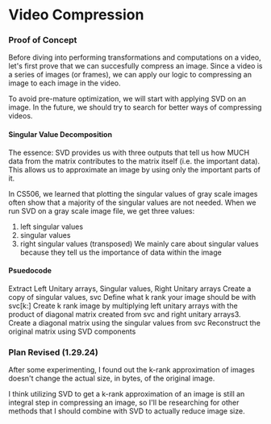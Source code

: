 # Video Compression

### Proof of Concept 

Before diving into performing transformations and computations on a video, let's first prove that we can succesfully compress an image. 
Since a video is a series of images (or frames), we can apply our logic to compressing an image to each image in the video.

To avoid pre-mature optimization, we will start with applying SVD on an image. In the future, we should try to search for better ways of compressing videos.

#### Singular Value Decomposition

The essence: SVD provides us with three outputs that tell us how MUCH data from the matrix contributes to the matrix itself (i.e. the important data). This allows us to approximate an image by using only the important parts of it.
  
In CS506, we learned that plotting the singular values of gray scale images often show that a majority of the singular values are not needed.
When we run SVD on a gray scale image file, we get three values:
1. left singular values
2. singular values
3. right singular values (transposed)
We mainly care about singular values because they tell us the importance of data within the image


#### Psuedocode
Extract Left Unitary arrays, Singular values, Right Unitary arrays
Create a copy of singular values, svc
Define what k rank your image should be with svc[k:]
Create k rank image by multiplying left unitary arrays with the product of diagonal matrix created from svc and right unitary arrays3.
Create a diagonal matrix using the singular values from svc
Reconstruct the original matrix using SVD components


### Plan Revised (1.29.24)

After some experimenting, I found out the k-rank approximation of images doesn't change the actual size, in bytes, of the original image. 

I think utilizing SVD to get a k-rank approximation of an image is still an integral step in compressing an image, so I'll be researching for other methods that I should combine with SVD to actually reduce image size. 
